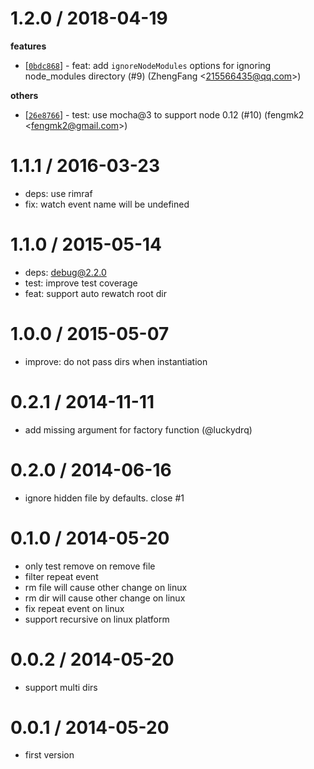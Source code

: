 
1.2.0 / 2018-04-19
==================

**features**
  * [[`0bdc868`](http://github.com/node-modules/wt/commit/0bdc868fa8ecc73e595369ad72f1e4b98ec1c258)] - feat: add `ignoreNodeModules` options for ignoring node_modules directory (#9) (ZhengFang <<215566435@qq.com>>)

**others**
  * [[`26e8766`](http://github.com/node-modules/wt/commit/26e8766cea17acae41923a72f1371039a31c328d)] - test: use mocha@3 to support node 0.12 (#10) (fengmk2 <<fengmk2@gmail.com>>)

1.1.1 / 2016-03-23
==================

  * deps: use rimraf
  * fix: watch event name will be undefined

1.1.0 / 2015-05-14
==================

 * deps: debug@2.2.0
 * test: improve test coverage
 * feat: support auto rewatch root dir

1.0.0 / 2015-05-07
==================

 * improve: do not pass dirs when instantiation

0.2.1 / 2014-11-11
==================

 * add missing argument for factory function (@luckydrq)

0.2.0 / 2014-06-16
==================

 * ignore hidden file by defaults. close #1

0.1.0 / 2014-05-20
==================

 * only test remove on remove file
 * filter repeat event
 * rm file will cause other change on linux
 * rm dir will cause other change on linux
 * fix repeat event on linux
 * support recursive on linux platform

0.0.2 / 2014-05-20
==================

 * support multi dirs

0.0.1 / 2014-05-20
==================

 * first version

